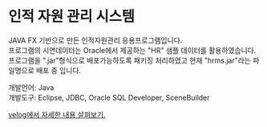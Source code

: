# 인적 자원 관리 시스템

JAVA FX 기반으로 만든 인적자원관리 응용프로그램입니다. 
<br/>
프로그램의 시연데이터는 Oracle에서 제공하는 "HR" 샘플 데이터를 활용하였습니다.
<br/>
프로그램을 ".jar"형식으로 배포가능하도록 패키징 처리하였고 현재 "hrms.jar"라는 파일명으로 배포 중 입니다.

개발언어: Java
<br/>
개발도구: Eclipse, JDBC, Oracle SQL Developer, SceneBuilder

<a href="https://velog.io/@hangy3olchoi/JAVA-FX-%EC%9D%B8%EC%A0%81-%EC%9E%90%EC%9B%90-%EA%B4%80%EB%A6%AC-%EC%8B%9C%EC%8A%A4%ED%85%9C" target="blank">
velog에서 자세한 내용 살펴보기.
</a>
